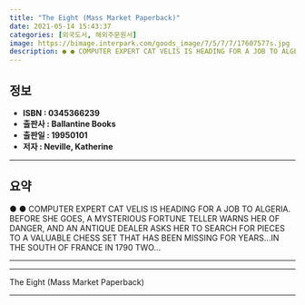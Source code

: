 ```yaml
---
title: "The Eight (Mass Market Paperback)"
date: 2021-05-14 15:43:37
categories: [외국도서, 해외주문원서]
image: https://bimage.interpark.com/goods_image/7/5/7/7/17607577s.jpg
description: ● ● COMPUTER EXPERT CAT VELIS IS HEADING FOR A JOB TO ALGERIA. BEFORE SHE GOES, A MYSTERIOUS FORTUNE TELLER WARNS HER OF DANGER, AND AN ANTIQUE DEALER ASKS HE
---
```


## **정보**

- **ISBN : 0345366239**
- **출판사 : Ballantine Books**
- **출판일 : 19950101**
- **저자 : Neville, Katherine**

------



## **요약**

●  ●  COMPUTER EXPERT CAT VELIS IS HEADING FOR A JOB TO ALGERIA. BEFORE SHE GOES, A MYSTERIOUS FORTUNE TELLER WARNS HER OF DANGER, AND AN ANTIQUE DEALER ASKS HER TO SEARCH FOR PIECES TO A VALUABLE CHESS SET THAT HAS BEEN MISSING FOR YEARS...IN THE SOUTH OF FRANCE IN 1790 TWO... 

------



------


The Eight (Mass Market Paperback) 

------


